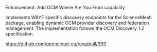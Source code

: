 Enhancement: Add OCM Where Are You From capability

Implements WAYF specific discovery endpoints for the ScienceMesh package,
enabling dynamic OCM provider discovery and federation management.
The implementation follows the OCM Discovery 1.2 specification.

https://github.com/opencloud-eu/reva/pull/393
